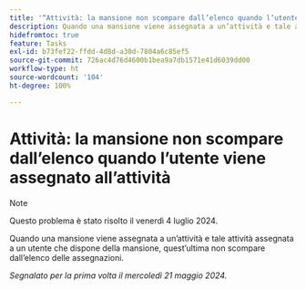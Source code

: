 ```yaml
---
title: '“Attività: la mansione non scompare dall’elenco quando l’utente viene assegnato all’attività”'
description: Quando una mansione viene assegnata a un’attività e tale attività assegnata a un utente che dispone della mansione, quest’ultima non scompare dall’elenco delle assegnazioni.
hidefromtoc: true
feature: Tasks
exl-id: b73fef22-ffdd-4d8d-a30d-7804a6c85ef5
source-git-commit: 726ac4d76d4600b1bea9a7db1571e41d6039dd00
workflow-type: ht
source-wordcount: '104'
ht-degree: 100%

---
```


# Attività: la mansione non scompare dall’elenco quando l’utente viene assegnato all’attività

>[!NOTE]
>
>Questo problema è stato risolto il venerdì 4 luglio 2024.

Quando una mansione viene assegnata a un’attività e tale attività assegnata a un utente che dispone della mansione, quest’ultima non scompare dall’elenco delle assegnazioni.

_Segnalato per la prima volta il mercoledì 21 maggio 2024._
